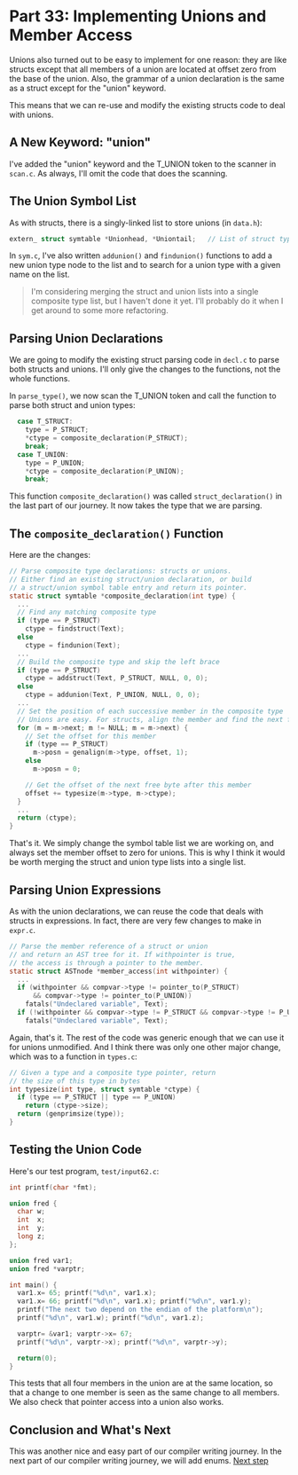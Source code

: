 # Part 33: Implementing Unions and Member Access

Unions also turned out to be easy to implement for one reason: they are like
structs except that all members of a union are located at offset zero from the base of
the union. Also, the grammar of a union declaration is the same as a struct except
for the "union" keyword.

This means that we can re-use and modify the existing structs code to deal with unions.

## A New Keyword: "union"

I've added the "union" keyword and the T_UNION token to the scanner in `scan.c`.
As always, I'll omit the code that does the scanning.

## The Union Symbol List

As with structs, there is a singly-linked list to store unions (in `data.h`):

```c
extern_ struct symtable *Unionhead, *Uniontail;   // List of struct types
```

In `sym.c`, I've also written `addunion()` and `findunion()` functions to
add a new union type node to the list and to search for a union type with a given
name on the list.

> I'm considering merging the struct and union lists into a single composite type
  list, but I haven't done it yet. I'll probably do it when I get around to some
  more refactoring.

## Parsing Union Declarations

We are going to modify the existing struct parsing code in `decl.c` to parse
both structs and unions. I'll only give the changes to the functions, not the
whole functions.

In `parse_type()`, we now scan the T_UNION token and call the function to parse
both struct and union types:

```c
  case T_STRUCT:
    type = P_STRUCT;
    *ctype = composite_declaration(P_STRUCT);
    break;
  case T_UNION:
    type = P_UNION;
    *ctype = composite_declaration(P_UNION);
    break;
```

This function `composite_declaration()` was called `struct_declaration()` in the
last part of our journey. It now takes the type that we are parsing.

## The `composite_declaration()` Function

Here are the changes:

```c
// Parse composite type declarations: structs or unions.
// Either find an existing struct/union declaration, or build
// a struct/union symbol table entry and return its pointer.
static struct symtable *composite_declaration(int type) {
  ...
  // Find any matching composite type
  if (type == P_STRUCT)
    ctype = findstruct(Text);
  else
    ctype = findunion(Text);
  ...
  // Build the composite type and skip the left brace
  if (type == P_STRUCT)
    ctype = addstruct(Text, P_STRUCT, NULL, 0, 0);
  else
    ctype = addunion(Text, P_UNION, NULL, 0, 0);
  ...
  // Set the position of each successive member in the composite type
  // Unions are easy. For structs, align the member and find the next free byte
  for (m = m->next; m != NULL; m = m->next) {
    // Set the offset for this member
    if (type == P_STRUCT)
      m->posn = genalign(m->type, offset, 1);
    else
      m->posn = 0;

    // Get the offset of the next free byte after this member
    offset += typesize(m->type, m->ctype);
  }
  ...
  return (ctype);
}
```

That's it. We simply change the symbol table list we are working on, and
always set the member offset to zero for unions. This is why I think it
would be worth merging the struct and union type lists into a single list.

## Parsing Union Expressions

As with the union declarations, we can reuse the code that deals with
structs in expressions. In fact, there are very few changes to make in `expr.c`.

```c
// Parse the member reference of a struct or union
// and return an AST tree for it. If withpointer is true,
// the access is through a pointer to the member.
static struct ASTnode *member_access(int withpointer) {
  ...
  if (withpointer && compvar->type != pointer_to(P_STRUCT)
      && compvar->type != pointer_to(P_UNION))
    fatals("Undeclared variable", Text);
  if (!withpointer && compvar->type != P_STRUCT && compvar->type != P_UNION)
    fatals("Undeclared variable", Text);
```

Again, that's it. The rest of the code was generic enough that we can use it for
unions unmodified. And I think there was only one other major change, which was
to a function in `types.c`:

```c
// Given a type and a composite type pointer, return
// the size of this type in bytes
int typesize(int type, struct symtable *ctype) {
  if (type == P_STRUCT || type == P_UNION)
    return (ctype->size);
  return (genprimsize(type));
}
```

## Testing the Union Code

Here's our test program, `test/input62.c`:

```c
int printf(char *fmt);

union fred {
  char w;
  int  x;
  int  y;
  long z;
};

union fred var1;
union fred *varptr;

int main() {
  var1.x= 65; printf("%d\n", var1.x);
  var1.x= 66; printf("%d\n", var1.x); printf("%d\n", var1.y);
  printf("The next two depend on the endian of the platform\n");
  printf("%d\n", var1.w); printf("%d\n", var1.z);

  varptr= &var1; varptr->x= 67;
  printf("%d\n", varptr->x); printf("%d\n", varptr->y);

  return(0);
}
```

This tests that all four members in the union are at the same location, so that
a change to one member is seen as the same change to all members. We also check
that pointer access into a union also works.

## Conclusion and What's Next

This was another nice and easy part of our compiler writing journey.
In the next part of our compiler writing journey, we will add enums. [Next step](../34_Enums_and_Typedefs/Readme.md)
